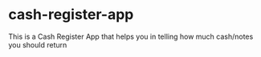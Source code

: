 # cash-register-app
This is a Cash Register App that helps you in telling how much cash/notes you should return

